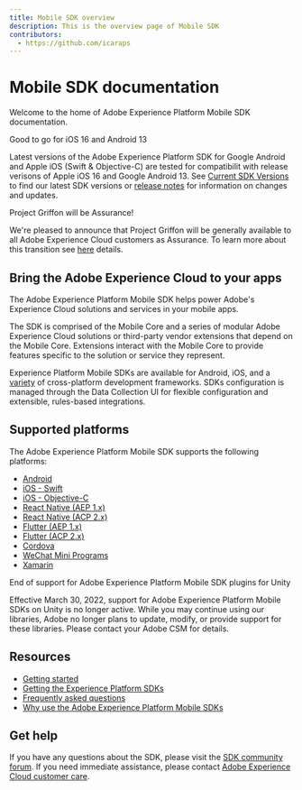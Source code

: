 ```yaml
---
title: Mobile SDK overview
description: This is the overview page of Mobile SDK
contributors:
  - https://github.com/icaraps 
---
```


# Mobile SDK documentation

Welcome to the home of Adobe Experience Platform Mobile SDK documentation.

<InlineAlert variant="success" slots="header, text"/>

Good to go for iOS 16 and Android 13

Latest versions of the Adobe Experience Platform SDK for Google Android and Apple iOS (Swift & Objective-C) are tested for compatibilit with release verisons of Apple iOS 16 and Google Android 13. See [Current SDK Versions](./current-sdk-versions.md) to find our latest SDK versions or [release notes](./release-notes/index.md) for information on changes and updates.

<InlineAlert variant="success" slots="header, text"/>

Project Griffon will be Assurance!

We're pleased to announce that Project Griffon will be generally available to all Adobe Experience Cloud customers as Assurance. To learn more about this transition see [here](./platform-assurance/index.md) details.

## Bring the Adobe Experience Cloud to your apps

The Adobe Experience Platform Mobile SDK helps power Adobe's Experience Cloud solutions and services in your mobile apps.

The SDK is comprised of the Mobile Core and a series of modular Adobe Experience Cloud solutions or third-party vendor extensions that depend on the Mobile Core. Extensions interact with the Mobile Core to provide features specific to the solution or service they represent.

Experience Platform Mobile SDKs are available for Android, iOS, and a [variety](#supported-platforms) of cross-platform development frameworks. SDKs configuration is managed through the Data Collection UI for flexible configuration and extensible, rules-based integrations.

## Supported platforms

The Adobe Experience Platform Mobile SDK supports the following platforms:

- [Android](./current-sdk-versions.md#android)
- [iOS - Swift](./current-sdk-versions.md#ios--swift)
- [iOS - Objective-C](./current-sdk-versions.md#ios--objective-c)
- [React Native (AEP 1.x)](./current-sdk-versions.md#react-native-aep-1x)
- [React Native (ACP 2.x)](./current-sdk-versions.md#react-native-acp-2x)
- [Flutter (AEP 1.x)](./current-sdk-versions.md#flutter-aep-1x)
- [Flutter (ACP 2.x)](./current-sdk-versions.md#flutter-acp-2x)
- [Cordova](./current-sdk-versions.md#cordova)
- [WeChat Mini Programs](./platform-minis)
- [Xamarin](./current-sdk-versions.md#xamarin)

<InlineAlert variant="info" slots="header, text"/>

End of support for Adobe Experience Platform Mobile SDK plugins for Unity

Effective March 30, 2022, support for Adobe Experience Platform Mobile SDKs on Unity is no longer active. While you may continue using our libraries, Adobe no longer plans to update, modify, or provide support for these libraries. Please contact your Adobe CSM for details.

## Resources

* [Getting started](./getting-started/index.md)
* [Getting the Experience Platform SDKs](./getting-started/get-the-sdk.md)
* [Frequently asked questions](./faq.md)
* [Why use the Adobe Experience Platform Mobile SDKs](https://medium.com/adobetech/accelerate-your-mobile-application-development-with-adobe-experience-platform-mobile-sdk-and-launch-ed023536d611)

## Get help

If you have any questions about the SDK, please visit the [SDK community forum](https://experienceleaguecommunities.adobe.com/t5/adobe-experience-platform-sdks/ct-p/platform-sdk). If you need immediate assistance, please contact [Adobe Experience Cloud customer care](https://experienceleague.adobe.com/?support-solution=General#support).